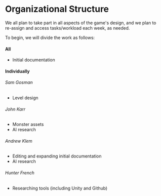 # Organizational Structure

We all plan to take part in all aspects of the game's design, and we plan to re-assign and access tasks/workload each week, as needed.

To begin, we will divide the work as follows:

#### All
* Initial documentation

#### Individually

###### Sam Gosman
* Level design

###### John Karr
* Monster assets
* AI research

###### Andrew Klem
* Editing and expanding initial documentation
* AI research

###### Hunter French
* Researching tools (including Unity and Github)


